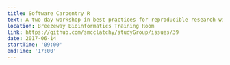```yaml
---
title: Software Carpentry R
text: A two-day workshop in best practices for reproducible research with R.
location: Breezeway Bioinformatics Training Room
link: https://github.com/smcclatchy/studyGroup/issues/39
date: 2017-06-14
startTime: '09:00'
endTime: '17:00'
---
```

